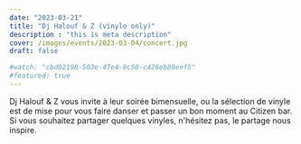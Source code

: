 ```yaml
---
date: "2023-03-21"
title: "Dj Halouf & Z (vinyle only)"
description : "this is meta description"
cover: /images/events/2023-03-04/concert.jpg
draft: false

#watch: "cbd02198-503e-47e4-9c50-c428eb80eef5"
#featured: true
---
```


Dj Halouf & Z vous invite à leur soirée bimensuelle, ou la sélection de vinyle est de mise pour vous faire danser et passer un bon moment au Citizen bar. Si vous souhaitez partager quelques vinyles, n'hésitez pas, le partage nous inspire.
